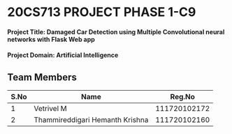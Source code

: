# 20CS713 PROJECT PHASE 1-C9

#### Project Title: Damaged Car Detection using Multiple Convolutional neural networks with Flask Web app

#### Project Domain: Artificial Intelligence

## Team Members

| S.No | Name | Reg.No |
| --- | --- | --- |
| 1 | Vetrivel M | 111720102172 |
| 2 | Thammireddigari Hemanth Krishna | 111720102160 |

